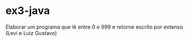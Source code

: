 # ex3-java
Elaborar um programa que lê entre 0 e 999 e retorne escrito por extenso (Levi e Luiz Gustavo)       
